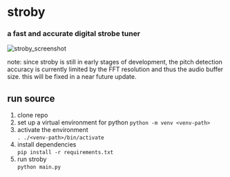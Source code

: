 # stroby
### a fast and accurate digital strobe tuner

![stroby_screenshot](https://github.com/user-attachments/assets/92b0dac4-7d58-4623-b6b7-046a6835d4c7)

note: since stroby is still in early stages of development, the pitch detection accuracy is currently limited by the FFT resolution and thus the audio buffer size. this will be fixed in a near future update.

## run source

1. clone repo  
2. set up a virtual environment for python
```python -m venv <venv-path>```
4. activate the environment  
```. ./<venv-path>/bin/activate```
5. install dependencies  
```pip install -r requirements.txt```
6. run stroby  
```python main.py```
